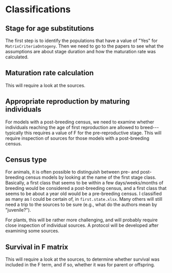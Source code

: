 # Classifications

## Stage for age substitutions
The first step is to identify the populations that have a value of "Yes" for `MatrixCriteriaOntogeny`. Then we need to go to the papers to see what the assumptions are about stage duration and how the maturation rate was calculated.

## Maturation rate calculation
This will require a look at the sources.

## Appropriate reproduction by maturing individuals
For models with a post-breeding census, we need to examine whether individuals reaching the age of first reproduction are allowed to breed---typically this requires a value of F for the pre-reproductive stage. This will require inspection of sources for those models with a post-breeding census.

## Census type
For animals, it is often possible to distinguish between pre- and post-breeding census models by looking at the name of the first stage class. Basically, a first class that seems to be within a few days/weeks/months of breeding would be considered a post-breeding census, and a first class that seems to be about a year old would be a pre-breeding census. I classified as many as I could be certain of, in `first.state.xlsx`. Many others will still need a trip to the sources to be sure (e.g., what do the authors mean by "juvenile?").

For plants, this will be rather more challenging, and will probably require close inspection of individual sources. A protocol will be developed after examining some sources.

## Survival in F matrix
This will require a look at the sources, to determine whether survival was included in the F term, and if so, whether it was for parent or offspring.
